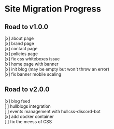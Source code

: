 # Site Migration Progress

## Road to v1.0.0

[x] about page  
[x] brand page  
[x] contact page  
[x] policies page  
[x] fix css whiteboxes issue  
[x] home page with banner  
[x] init blog (may be empty but won't throw an error)  
[x] fix banner mobile scaling  

## Road to v2.0.0

[x] blog feed  
[ ] hullblogs integration  
[ ] events management with hullcss-discord-bot  
[x] add docker container  
[ ] fix the meess of CSS
